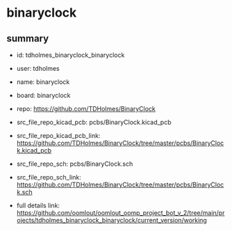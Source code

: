 # binaryclock
 
## summary 
* id: tdholmes_binaryclock_binaryclock
* user: tdholmes
* name: binaryclock
* board: binaryclock
* repo: https://github.com/TDHolmes/BinaryClock
* src_file_repo_kicad_pcb: pcbs/BinaryClock.kicad_pcb
* src_file_repo_kicad_pcb_link: https://github.com/TDHolmes/BinaryClock/tree/master/pcbs/BinaryClock.kicad_pcb


* src_file_repo_sch: pcbs/BinaryClock.sch
* src_file_repo_sch_link: https://github.com/TDHolmes/BinaryClock/tree/master/pcbs/BinaryClock.sch
* full details link: https://github.com/oomlout/oomlout_oomp_project_bot_v_2/tree/main/projects/tdholmes_binaryclock_binaryclock/current_version/working  








